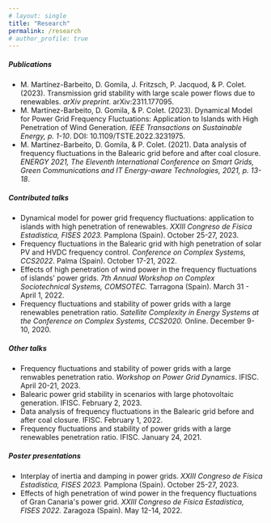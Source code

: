```yaml
---
# layout: single
title: "Research"
permalink: /research
# author_profile: true
---
```


<!-- This is my research page: publications and talks -->

<h5>Publications</h5>
<ul>
  <li>
  M. Martínez-Barbeito, D. Gomila, J. Fritzsch, P. Jacquod, & P. Colet. (2023). Transmission grid stability with large scale power flows due to renewables. <em>arXiv preprint</em>. arXiv:2311.177095. <a href="https://arxiv.org/pdf/2311.17709.pdf" class="far fa-file-alt"></a> 
  </li>
  <li>
  M. Martínez-Barbeito, D. Gomila, & P. Colet. (2023). Dynamical Model for Power Grid Frequency Fluctuations: Application to Islands with High Penetration of Wind Generation. <em>IEEE Transactions on Sustainable Energy, p. 1-10</em>. DOI: 10.1109/TSTE.2022.3231975. <a href="https://ieeexplore.ieee.org/document/10015191" class="far fa-file-alt"></a> 
  </li>
  <li>
  M. Martínez-Barbeito, D. Gomila, & P. Colet. (2021). Data analysis of frequency fluctuations in the Balearic grid before and after coal closure. <em>ENERGY 2021, The Eleventh International Conference on Smart Grids, Green Communications and IT Energy-aware Technologies, 2021, p. 13-18</em>. <a href="https://www.thinkmind.org/articles/energy_2021_2_10_38010.pdf" class="far fa-file-alt"></a> 
  </li>
</ul>

<h5>Contributed talks</h5>
<ul>
  <li> Dynamical model for power grid frequency fluctuations: application to islands with high penetration of renewables. <em>XXIII Congreso de Física Estadística, FISES 2023.</em> Pamplona (Spain). October 25-27, 2023. </li>
  <li> Frequency fluctuations in the Balearic grid with high penetration of solar PV and HVDC frequency control. <em>Conference on Complex Systems, CCS2022.</em> Palma (Spain). October 17-21, 2022. </li>
  <li> Effects of high penetration of wind power in the frequency fluctuations of islands' power grids. <em>7th Annual Workshop on Complex Sociotechnical Systems, COMSOTEC.</em> Tarragona (Spain). March 31 - April 1, 2022. </li>
  <li> Frequency fluctuations and stability of power grids with a large renewables penetration ratio. <em>Satellite Complexity in Energy Systems at the Conference on Complex Systems, CCS2020.</em> Online. December 9-10, 2020. </li>
</ul>

<h5>Other talks</h5>
<ul>
  <li> Frequency fluctuations and stability of power grids with a large renwables penetration ratio. <em>Workshop on Power Grid Dynamics</em>. IFISC. April 20-21, 2023.</li>
  <li> Balearic power grid stability in scenarios with large photovoltaic generation. IFISC. February 2, 2023. </li>
  <li> Data analysis of frequency fluctuations in the Balearic grid before and after coal closure. IFISC. February 1, 2022. </li>
  <li> Frequency fluctuations and stability of power grids with a large renewables penetration ratio. IFISC. January 24, 2021.</li>
</ul>


<h5>Poster presentations</h5>
<ul>
  <li> Interplay of inertia and damping in power grids. <em>XXIII Congreso de Física Estadística, FISES 2023.</em> Pamplona (Spain). October 25-27, 2023. </li>
  <li> Effects of high penetration of wind power in the frequency fluctuations of Gran Canaria's power grid. <em>XXIII Congreso de Física Estadística, FISES 2022.</em> Zaragoza (Spain). May 12-14, 2022. </li>
</ul>



